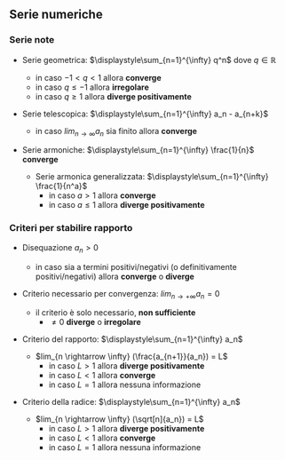 ## Serie numeriche

### Serie note

- Serie geometrica: $\displaystyle\sum_{n=1}^{\infty} q^n$ dove $q \in \mathbb{R}$
	- in caso $-1 < q < 1$ allora **converge**
	- in caso $q \leq -1$ allora **irregolare**
	- in caso $q \geq 1$ allora **diverge positivamente** 

- Serie telescopica: $\displaystyle\sum_{n=1}^{\infty} a_n - a_{n+k}$
	- in caso $lim_{n \rightarrow \infty} a_n$ sia finito allora **converge**

- Serie armoniche: $\displaystyle\sum_{n=1}^{\infty} \frac{1}{n}$ **converge**
	- Serie armonica generalizzata: $\displaystyle\sum_{n=1}^{\infty} \frac{1}{n^a}$
		- in caso $a > 1$ allora **converge**
		- in caso $a \leq 1$ allora **diverge positivamente**

### Criteri per stabilire rapporto

- Disequazione $a_n > 0$
	- in caso sia a termini positivi/negativi (o definitivamente positivi/negativi) allora **converge** o **diverge**

- Criterio necessario per convergenza: $lim_{n \rightarrow +\infty} a_n = 0$
	- il criterio è solo necessario, **non sufficiente**
		- $\neq 0$ **diverge** o **irregolare**

- Criterio del rapporto: $\displaystyle\sum_{n=1}^{\infty} a_n$
	- $lim_{n \rightarrow \infty} (\frac{a_{n+1}}{a_n}) = L$
		- in caso $L > 1$ allora **diverge positivamente**
		- in caso $L < 1$ allora **converge**
		- in caso $L = 1$ allora nessuna informazione

- Criterio della radice: $\displaystyle\sum_{n=1}^{\infty} a_n$
	- $lim_{n \rightarrow \infty} (\sqrt[n]{a_n}) = L$
		- in caso $L > 1$ allora **diverge positivamente**
		- in caso $L < 1$ allora **converge**
		- in caso $L = 1$ allora nessuna informazione
